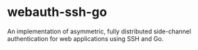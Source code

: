 # webauth-ssh-go
An implementation of asymmetric, fully distributed side-channel authentication for web applications using SSH and Go.

